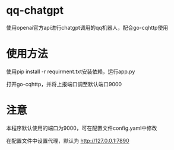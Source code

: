 # qq-chatgpt
使用openai官方api进行chatgpt调用的qq机器人，配合go-cqhttp使用


# 使用方法
使用pip install -r requirment.txt安装依赖，运行app.py

打开go-cqhttp，并将上报端口调至默认端口9000


# 注意
本程序默认使用的端口为9000，可在配置文件config.yaml中修改

在配置文件中设置代理，默认为 http://127.0.0.1:7890
